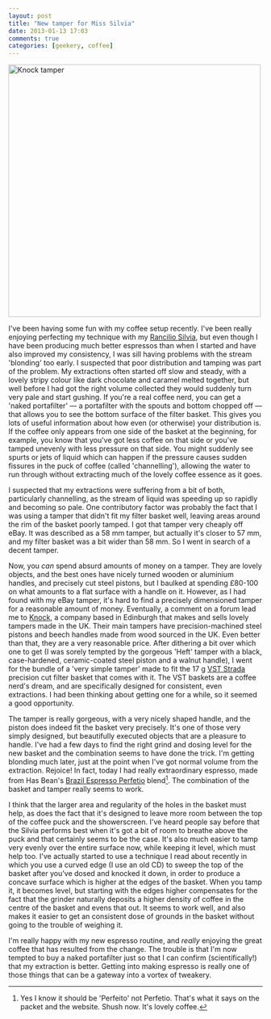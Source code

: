 ```yaml
---
layout: post
title: "New tamper for Miss Silvia"
date: 2013-01-13 17:03
comments: true
categories: [geekery, coffee]
---
```

<a href="http://www.flickr.com/photos/bsag/8376241285/" title="Knock tamper by bsag, on Flickr"><img src="http://farm9.staticflickr.com/8372/8376241285_d6daa13ee7.jpg" width="500" height="500" alt="Knock tamper" /></a>

I've been having some fun with my coffee setup recently. I've been really enjoying perfecting my technique with my [Rancilio Silvia][], but even though I have been producing much better espressos than when I started and have also improved my consistency, I was sill having problems with the stream 'blonding' too early. I suspected that poor distribution and tamping was part of the problem. My extractions often started off slow and steady, with a lovely stripy colour like dark chocolate and caramel melted together, but well before I had got the right volume collected they would suddenly turn very pale and start gushing. If you're a real coffee nerd, you can get a 'naked portafilter' &mdash; a portafilter with the spouts and bottom chopped off &mdash; that allows you to see the bottom surface of the filter basket. This gives you lots of useful information about how even (or otherwise) your distribution is. If the coffee only appears from one side of the basket at the beginning, for example, you know that you've got less coffee on that side or you've tamped unevenly with less pressure on that side. You might suddenly see spurts or jets of liquid which can happen if the pressure causes sudden fissures in the puck of coffee (called 'channelling'), allowing the water to run through without extracting much of the lovely coffee essence as it goes.

I suspected that my extractions were suffering from a bit of both, particularly channelling, as the stream of liquid was speeding up so rapidly and becoming so pale. One contributory factor was probably the fact that I was using a tamper that didn't fit my filter basket well, leaving areas around the rim of the basket poorly tamped. I got that tamper very cheaply off eBay. It was described as a 58 mm tamper, but actually it's closer to 57 mm, and my filter basket was a bit wider than 58 mm. So I went in search of a decent tamper.

Now, you _can_ spend absurd amounts of money on a tamper. They are lovely objects, and the best ones have nicely turned wooden or aluminium handles, and precisely cut steel pistons, but I baulked at spending &pound;80-100 on what amounts to a flat surface with a handle on it. However, as I had found with my eBay tamper, it's hard to find a precisely dimensioned tamper for a reasonable amount of money. Eventually, a comment on a forum lead me to [Knock][], a company based in Edinburgh that makes and sells lovely tampers made in the UK. Their main tampers have precision-machined steel pistons and beech handles made from wood sourced in the UK. Even better than that, they are a very reasonable price. After dithering a bit over which one to get (I was sorely tempted by the gorgeous 'Heft' tamper with a black, case-hardened, ceramic-coated steel piston and a walnut handle), I went for the bundle of a 'very simple tamper' made to fit the 17 g [VST Strada][] precision cut filter basket that comes with it. The VST baskets are a coffee nerd's dream, and are specifically designed for consistent, even extractions. I had been thinking about getting one for a while, so it seemed a good opportunity.

The tamper is really gorgeous, with a very nicely shaped handle, and the piston does indeed fit the basket very precisely. It's one of those very simply designed, but beautifully executed objects that are a pleasure to handle. I've had a few days to find the right grind and dosing level for the new basket and the combination seems to have done the trick. I'm getting blonding much later, just at the point when I've got normal volume from the extraction. Rejoice! In fact, today I had really extraordinary espresso, made from Has Bean's [Brazil Espresso Perfetio][] blend[^1]. The combination of the basket and tamper really seems to work. 

I think that the larger area and regularity of the holes in the basket must help, as does the fact that it's designed to leave more room between the top of the coffee puck and the showerscreen. I've heard people say before that the Silvia performs best when it's got a bit of room to breathe above the puck and that certainly seems to be the case. It's also much easier to tamp very evenly over the entire surface now, while keeping it level, which must help too. I've actually started to use a technique I read about recently in which you use a curved edge (I use an old CD) to sweep the top of the basket after you've dosed and knocked it down, in order to produce a concave surface which is higher at the edges of the basket. When you tamp it, it becomes level, but starting with the edges higher compensates for the fact that the grinder naturally deposits a higher density of coffee in the centre of the basket and evens that out. It seems to work well, and also makes it easier to get an consistent dose of grounds in the basket without going to the trouble of weighing it.

I'm really happy with my new espresso routine, and _really_ enjoying the great coffee that has resulted from the change. The trouble is that I'm now tempted to buy a naked portafilter just so that I can confirm (scientifically!) that my extraction is better. Getting into making espresso is really one of those things that can be a gateway into a vortex of tweakery.

[^1]: Yes I know it should be 'Perfeito' not Perfetio. That's what it says on the packet and the website. Shush now. It's lovely coffee.

[Knock]: http://www.madebyknock.com
[Rancilio Silvia]: http://www.rousette.org.uk/blog/archives/miss-silvia-is-at-home/
[VST Strada]: http://www.hasbean.co.uk/products/vst-filter-basket
[Brazil Espresso Perfetio]: http://www.hasbean.co.uk/collections/has-bean-blends/products/brazil-espresso-perfetio
